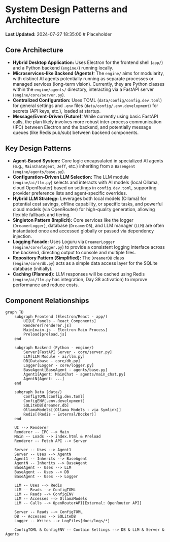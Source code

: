# System Design Patterns and Architecture

**Last Updated:** 2024-07-27 18:35:00 # Placeholder

## Core Architecture
- **Hybrid Desktop Application:** Uses Electron for the frontend shell (`app/`) and a Python backend (`engine/`) running locally.
- **Microservices-like Backend (Agents):** The `engine/` aims for modularity, with distinct AI agents potentially running as separate processes or managed services (long-term vision). Currently, they are Python classes within the `engine/agents/` directory, interacting via a FastAPI server (`engine/core/server.py`).
- **Centralized Configuration:** Uses TOML (`data/config/config.dev.toml`) for general settings and `.env` files (`data/config/.env.development`) for secrets (API keys, etc.), loaded at startup.
- **Message/Event-Driven (Future):** While currently using basic FastAPI calls, the plan likely involves more robust inter-process communication (IPC) between Electron and the backend, and potentially message queues (like Redis pub/sub) between backend components.

## Key Design Patterns
- **Agent-Based System:** Core logic encapsulated in specialized AI agents (e.g., `MainChatAgent`, `Jeff`, etc.) inheriting from a `BaseAgent` (`engine/agents/base.py`).
- **Configuration-Driven LLM Selection:** The LLM module (`engine/ai/llm.py`) selects and interacts with AI models (local Ollama, cloud OpenRouter) based on settings in `config.dev.toml`, supporting provider preference lists and agent-specific overrides.
- **Hybrid LLM Strategy:** Leverages both local models (Ollama) for potential cost savings, offline capability, or specific tasks, and powerful cloud models (via OpenRouter) for high-quality generation, allowing flexible fallback and tiering.
- **Singleton Pattern (Implicit):** Core services like the logger (`DreamerLogger`), database (`DreamerDB`), and LLM manager (`LLM`) are often instantiated once and accessed globally or passed via dependency injection.
- **Logging Facade:** Uses Loguru via `DreamerLogger` (`engine/core/logger.py`) to provide a consistent logging interface across the backend, directing output to console and multiple files.
- **Repository Pattern (Simplified):** The `DreamerDB` class (`engine/core/db.py`) acts as a simple data access layer for the SQLite database (initially).
- **Caching (Planned):** LLM responses will be cached using Redis (`engine/ai/llm.py` has integration, Day 38 activation) to improve performance and reduce costs.

## Component Relationships
```mermaid
graph TD
    subgraph Frontend (Electron/React - app/)
        UI[UI Panels - React Components]
        Renderer[renderer.js]
        Main[main.js - Electron Main Process]
        Preload[preload.js]
    end

    subgraph Backend (Python - engine/)
        Server[FastAPI Server - core/server.py]
        LLM[LLM Module - ai/llm.py]
        DB[Database - core/db.py]
        Logger[Logger - core/logger.py]
        BaseAgent[BaseAgent - agents/base.py]
        Agent1[Agent: MainChat - agents/main_chat.py]
        AgentN[Agent: ...]
    end

    subgraph Data (data/)
        ConfigTOML[config.dev.toml]
        ConfigENV[.env.development]
        SQLiteDB[dreamer.db]
        OllamaModels[(Ollama Models - via Symlink)]
        Redis[(Redis - External/Docker)]
    end

    UI --> Renderer
    Renderer -- IPC --> Main
    Main -- Loads --> index.html & Preload
    Renderer -- Fetch API --> Server

    Server -- Uses --> Agent1
    Server -- Uses --> AgentN
    Agent1 -- Inherits --> BaseAgent
    AgentN -- Inherits --> BaseAgent
    BaseAgent -- Uses --> LLM
    BaseAgent -- Uses --> DB
    BaseAgent -- Uses --> Logger
    
    LLM -- Uses --> Redis
    LLM -- Reads --> ConfigTOML
    LLM -- Reads --> ConfigENV
    LLM -- Accesses --> OllamaModels
    LLM -- Calls --> OpenRouterAPI[External: OpenRouter API]

    Server -- Reads --> ConfigTOML
    DB -- Accesses --> SQLiteDB
    Logger -- Writes --> LogFiles[docs/logs/*]

    ConfigTOML & ConfigENV -- Contain Settings --> DB & LLM & Server & Agents
``` 